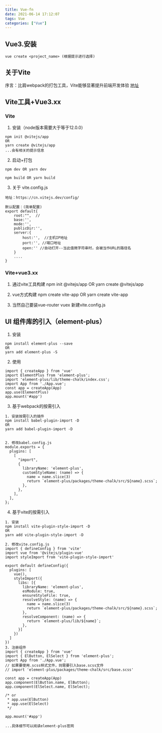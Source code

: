 ```yaml
---
title: Vue-fn
date: 2021-06-14 17:12:07
tags: Vue
categories: ["Vue"]
---
```



## Vue3.安装

```
vue create <project_name> (根据提示进行选择)
```

## 关于Vite
序言：比肩webpack的打包工具，Vite能够显著提升前端开发体验
[地址](https://cn.vitejs.dev/guide/#command-line-interface)
<!-- more -->

## Vite工具+Vue3.xx
### Vite
1. 安装（node版本需要大于等于12.0.0）
```
npm init @vitejs/app
OR
yarn create @vitejs/app
...会有相关的提示信息
```
2. 启动+打包
```
npm dev OR yarn dev

npm build OR yarn build
```
3. 关于 vite.config.js
```
地址：https://cn.vitejs.dev/config/

默认配置：(简单配置)
export default{
    root:"",  //
    base:'',
    mode:'',
    publicDir:'',
    server:{
        host:'',  //主机IP地址
        port:'', //端口地址
        open:'' //自动打开--当此值微字符串时，会被当作URL的路径名
    }
    ....
}

```

### Vite+vue3.xx
1. 通过vite工具构建
npm init @vitejs/app OR yarn create @vitejs/app

2. vue方式构建
npm create vite-app <project-name>
OR
yarn create vite-app <project-name>

3. 当然自己要装vue-router vuex 新建vite.config.js



## UI 组件库的引入（element-plus）
1. 安装
```
npm install element-plus --save
OR
yarn add element-plus -S
```

2. 使用

```
import { createApp } from 'vue'
import ElementPlus from 'element-plus';
import 'element-plus/lib/theme-chalk/index.css';
import App from './App.vue';
const app = createApp(App)
app.use(ElementPlus)
app.mount('#app')
```

3. 基于webpack的按需引入
```
1. 安装按需引入的插件
npm install babel-plugin-import -D
OR 
yarn add babel-plugin-import -D


2. 修改babel.config.js
module.exports = {
  plugins: [
    [
      "import",
      {
        libraryName: 'element-plus',
        customStyleName: (name) => {
          name = name.slice(3)
          return `element-plus/packages/theme-chalk/src/${name}.scss`;
        },
      },
    ],
  ],
};
```

4. 基于vite的按需引入
```
1. 安装
npm install vite-plugin-style-import -D
OR
yarn add vite-plugin-style-import -D

2. 修改vite.config.js
import { defineConfig } from 'vite'
import vue from '@vitejs/plugin-vue'
import styleImport from 'vite-plugin-style-import'

export default defineConfig({
  plugins: [
    vue(),
    styleImport({
      libs: [{
        libraryName: 'element-plus',
        esModule: true,
        ensureStyleFile: true,
        resolveStyle: (name) => {
          name = name.slice(3)
          return `element-plus/packages/theme-chalk/src/${name}.scss`;
        },
        resolveComponent: (name) => {
          return `element-plus/lib/${name}`;
        },
      }]
    })
  ]
})
3. 注册组件
import { createApp } from 'vue'
import { ElButton, ElSelect } from 'element-plus';
import App from './App.vue';
// 如果要使用.scss样式文件，则需要引入base.scss文件
// import 'element-plus/packages/theme-chalk/src/base.scss'

const app = createApp(App)
app.component(ElButton.name, ElButton);
app.component(ElSelect.name, ElSelect);

/* or
 * app.use(ElButton)
 * app.use(ElSelect)
 */

app.mount('#app')

...具体细节可以阅读element-plus官网

```

